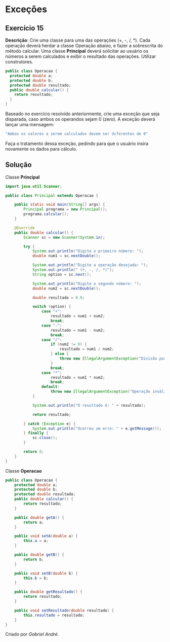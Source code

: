 # Exceções
## Exercício 15
**Descrição**: Crie uma classe para uma das operações (+, -, /, *). Cada operação deverá herdar a classe Operação abaixo, e fazer a sobrescrita do método calcular. Uma classe **Principal** deverá solicitar ao usuário os números a serem calculados e exibir o resultado das operações. Utilizar construtores.
~~~java
public class Operacao {
  protected double a;
  protected double b;
  protected double resultado;
  public double calcular() {
    return resultado;
  }
}
~~~
Baseado no exercício resolvido anteriormente, crie uma exceção que seja disparada, caso ambos os operandos sejam 0 (zero). A exceção deverá lançar uma mensagem:
~~~java
"Ambos os valores a serem calculados devem ser diferentes de 0"
~~~
Faça o tratamento dessa exceção, pedindo para que o usuário insira novamente os dados para cálculo.

## Solução
Classe **Principal**
~~~java
import java.util.Scanner;

public class Principal extends Operacao {

    public static void main(String[] args) {
        Principal programa = new Principal();
        programa.calcular();
    }

    @Override
    public double calcular() {
        Scanner sc = new Scanner(System.in);

        try {
            System.out.println("Digite o primeiro número: ");
            double num1 = sc.nextDouble();

            System.out.println("Digite a operação desejada: ");
            System.out.println(" (+, -, /, *)");
            String option = sc.next();

            System.out.println("Digite o segundo número: ");
            double num2 = sc.nextDouble();

            double resultado = 0.0;

            switch (option) {
                case "+":
                    resultado = num1 + num2;
                    break;
                case "-":
                    resultado = num1 - num2;
                    break;
                case "/":
                    if (num2 != 0) {
                        resultado = num1 / num2;
                    } else {
                        throw new IllegalArgumentException("Divisão por zero não é permitida!");
                    }
                    break;
                case "*":
                    resultado = num1 * num2;
                    break;
                default:
                    throw new IllegalArgumentException("Operação inválida!");
            }

            System.out.println("O resultado é: " + resultado);

            return resultado;

        } catch (Exception e) {
            System.out.println("Ocorreu um erro: " + e.getMessage());
        } finally {
            sc.close();
        }

        return 0;
    }
}
~~~
Classe **Operacao**
~~~java
public class Operacao {
    protected double a;
    protected double b;
    protected double resultado;
    public double calcular() {
        return resultado;
    }

    public double getA() {
        return a;
    }

    public void setA(double a) {
        this.a = a;
    }

    public double getB() {
        return b;
    }

    public void setB(double b) {
        this.b = b;
    }

    public double getResultado() {
        return resultado;
    }

    public void setResultado(double resultado) {
        this.resultado = resultado;
    }
}
~~~

Criado por _Gabriel André._
